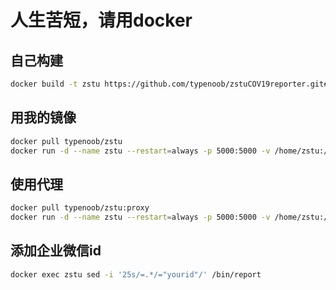 # 人生苦短，请用docker

## 自己构建

```bash
docker build -t zstu https://github.com/typenoob/zstuCOV19reporter.git#docker

```

## 用我的镜像

```bash
docker pull typenoob/zstu
docker run -d --name zstu --restart=always -p 5000:5000 -v /home/zstu:/srv/zstu typenoob/zstu

```

## 使用代理

```bash
docker pull typenoob/zstu:proxy
docker run -d --name zstu --restart=always -p 5000:5000 -v /home/zstu:/srv/zstu typenoob/zstu:proxy

```

## 添加企业微信id

```bash
docker exec zstu sed -i '25s/=.*/="yourid"/' /bin/report

```


